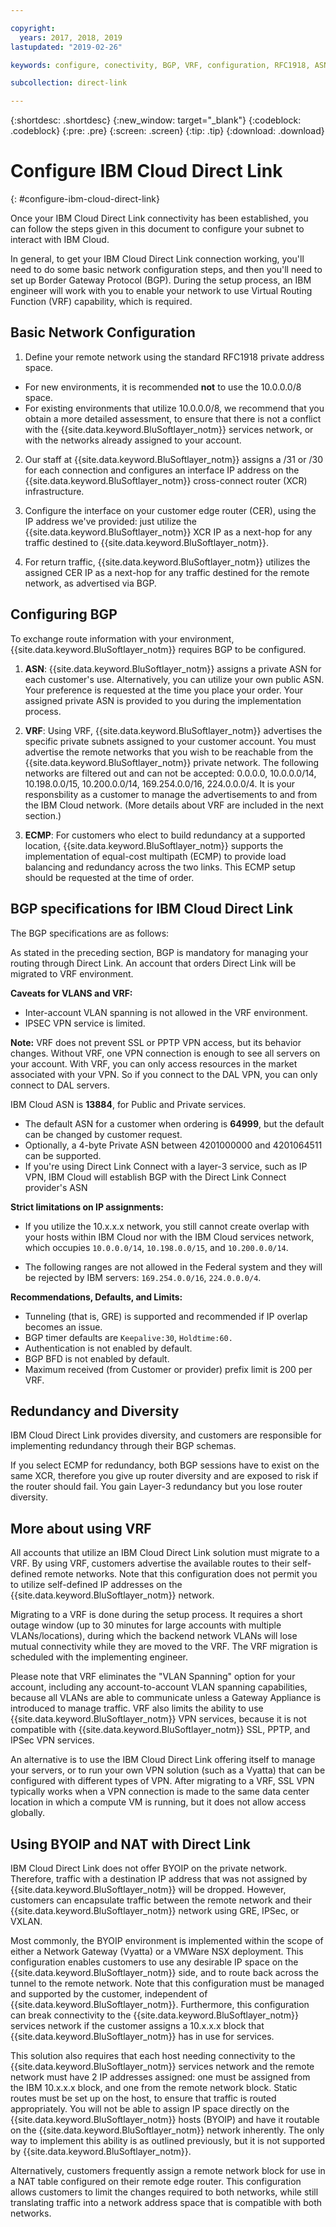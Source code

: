 ```yaml
---

copyright:
  years: 2017, 2018, 2019
lastupdated: "2019-02-26"

keywords: configure, conectivity, BGP, VRF, configuration, RFC1918, ASN, BYOIP, NAT, VLAN Spanning, 10.0.0.0/8, ECMP, redundancy, IP assignments, VMWare, Vyatta

subcollection: direct-link

---
```


{:shortdesc: .shortdesc}
{:new_window: target="_blank"}
{:codeblock: .codeblock}
{:pre: .pre}
{:screen: .screen}
{:tip: .tip}
{:download: .download}

# Configure IBM Cloud Direct Link
{: #configure-ibm-cloud-direct-link}

Once your IBM Cloud Direct Link connectivity has been established, you can follow the steps given in this document to configure your subnet to interact with IBM Cloud.

In general, to get your IBM Cloud Direct Link connection working, you'll need to do some basic network configuration steps, and then you'll need to set up Border Gateway Protocol (BGP). During the setup process, an IBM engineer will work with you to enable your network to use Virtual Routing Function (VRF) capability, which is required.

## Basic Network Configuration

1. Define your remote network using the standard RFC1918 private address space. 
 * For new environments, it is recommended **not** to use the 10.0.0.0/8 space. 
 * For existing environments that utilize 10.0.0.0/8, we recommend that you obtain a more detailed assessment, to ensure that there is not a conflict with the {{site.data.keyword.BluSoftlayer_notm}} services network, or with the networks already assigned to your account.

2. Our staff at {{site.data.keyword.BluSoftlayer_notm}} assigns a /31 or /30 for each connection and configures an interface IP address on the {{site.data.keyword.BluSoftlayer_notm}} cross-connect router (XCR) infrastructure.  

3. Configure the interface on your customer edge router (CER), using the IP address we've provided: just utilize the {{site.data.keyword.BluSoftlayer_notm}} XCR IP as a next-hop for any traffic destined to {{site.data.keyword.BluSoftlayer_notm}}. 

4. For return traffic, {{site.data.keyword.BluSoftlayer_notm}} utilizes the assigned CER IP as a next-hop for any traffic destined for the remote network, as advertised via BGP.

## Configuring BGP

To exchange route information with your environment, {{site.data.keyword.BluSoftlayer_notm}} requires BGP to be configured.  

1. **ASN**: {{site.data.keyword.BluSoftlayer_notm}} assigns a private ASN for each customer's use. Alternatively, you can utilize your own public ASN. Your preference is requested at the time you place your order. Your assigned private ASN is provided to you during the implementation process.

2. **VRF**: Using VRF, {{site.data.keyword.BluSoftlayer_notm}} advertises the specific private subnets assigned to your customer account.  You must advertise the remote networks that you wish to be reachable from the {{site.data.keyword.BluSoftlayer_notm}} private network. The following networks are filtered out and can not be accepted: 0.0.0.0, 10.0.0.0/14, 10.198.0.0/15, 10.200.0.0/14, 169.254.0.0/16, 224.0.0.0/4. It is your responsbility as a customer to manage the advertisements to and from the IBM Cloud network. (More details about VRF are included in the next section.)

3. **ECMP**: For customers who elect to build redundancy at a supported location, {{site.data.keyword.BluSoftlayer_notm}} supports the implementation of equal-cost multipath (ECMP) to provide load balancing and redundancy across the two links. This ECMP setup should be requested at the time of order.

## BGP specifications for IBM Cloud Direct Link 

The BGP specifications are as follows:

As stated in the preceding section, BGP is mandatory for managing your routing through Direct Link. An account that orders Direct Link will be migrated to VRF environment.

**Caveats for VLANS and VRF:**
 * Inter-account VLAN spanning is not allowed in the VRF environment. 
 * IPSEC VPN service is limited. 
 
**Note:** VRF does not prevent SSL or PPTP VPN access, but its behavior changes. Without VRF, one VPN connection is enough to see all servers on your account. With VRF, you can only access resources in the market associated with your VPN. So if you connect to the DAL VPN, you can only connect to DAL servers.

IBM Cloud ASN is **13884**, for Public and Private services. 
 * The default ASN for a customer when ordering is **64999**, but the default can be changed by customer request. 
 * Optionally, a 4-byte Private ASN between 4201000000 and 4201064511 can be supported.
 * If you're using Direct Link Connect with a layer-3 service, such as IP VPN, IBM Cloud will establish BGP with the Direct Link Connect provider's ASN
   
**Strict limitations on IP assignments:**
 * If you utilize the 10.x.x.x network, you still cannot create overlap with your hosts within IBM Cloud nor with the IBM Cloud services network, which occupies `10.0.0.0/14`, `10.198.0.0/15`, and `10.200.0.0/14`.  

 * The following ranges are not allowed in the Federal system and they will be rejected by IBM servers: `169.254.0.0/16`, `224.0.0.0/4`.

**Recommendations, Defaults, and Limits:**

 * Tunneling (that is, GRE) is supported and recommended if IP overlap becomes an issue.
 * BGP timer defaults are `Keepalive:30`, `Holdtime:60.`
 * Authentication is not enabled by default.
 * BGP BFD is not enabled by default.
 * Maximum received (from Customer or provider) prefix limit is 200 per VRF.

## Redundancy and Diversity

IBM Cloud Direct Link provides diversity, and customers are responsible for implementing redundancy through their BGP schemas.

If you select ECMP for redundancy, both BGP sessions have to exist on the same XCR, therefore you give up router diversity and are exposed to risk if the router should fail. You gain Layer-3 redundancy but you lose router diversity.

## More about using VRF

All accounts that utilize an IBM Cloud Direct Link solution must migrate to a VRF. By using VRF, customers advertise the available routes to their self-defined remote networks. Note that this configuration does not permit you to utilize self-defined IP addresses on the {{site.data.keyword.BluSoftlayer_notm}} network.

Migrating to a VRF is done during the setup process. It requires a short outage window (up to 30 minutes for large accounts with multiple VLANs/locations), during which the backend network VLANs will lose mutual connectivity while they are moved to the VRF. The VRF migration is scheduled with the implementing engineer.

Please note that VRF eliminates the "VLAN Spanning" option for your account, including any account-to-account VLAN spanning capabilities, because all VLANs are able to communicate unless a Gateway Appliance is introduced to manage traffic. VRF also limits the ability to use {{site.data.keyword.BluSoftlayer_notm}} VPN services, because it is not compatible with {{site.data.keyword.BluSoftlayer_notm}} SSL, PPTP, and IPSec VPN services.   

An alternative is to use the IBM Cloud Direct Link offering itself to manage your servers, or to run your own VPN solution (such as a Vyatta) that can be configured with different types of VPN. After migrating to a VRF, SSL VPN typically works when a VPN connection is made to the same data center location in which a compute VM is running, but it does not allow access globally.

## Using BYOIP and NAT with Direct Link
IBM Cloud Direct Link does not offer BYOIP on the private network. Therefore, traffic with a destination IP address that was not assigned by {{site.data.keyword.BluSoftlayer_notm}} will be dropped. However, customers can encapsulate traffic between the remote network and their {{site.data.keyword.BluSoftlayer_notm}} network using GRE, IPSec, or VXLAN.  

Most commonly, the BYOIP environment is implemented within the scope of either a Network Gateway (Vyatta) or a VMWare NSX deployment. This configuration enables customers to use any desirable IP space on the {{site.data.keyword.BluSoftlayer_notm}} side, and to route back across the tunnel to the remote network. Note that this configuration must be managed and supported by the customer, independent of {{site.data.keyword.BluSoftlayer_notm}}. Furthermore, this configuration can break connectivity to the {{site.data.keyword.BluSoftlayer_notm}} services network if the customer assigns a 10.x.x.x block that {{site.data.keyword.BluSoftlayer_notm}} has in use for services. 

This solution also requires that each host needing connectivity to the {{site.data.keyword.BluSoftlayer_notm}} services network and the remote network must have 2 IP addresses assigned: one must be assigned from the IBM 10.x.x.x block, and one from the remote network block. Static routes must be set up on the host, to ensure that traffic is routed appropriately. You will not be able to assign IP space directly on the {{site.data.keyword.BluSoftlayer_notm}} hosts (BYOIP) and have it routable on the {{site.data.keyword.BluSoftlayer_notm}} network inherently. The only way to implement this ability is as outlined previously, but it is not supported by {{site.data.keyword.BluSoftlayer_notm}}.

Alternatively, customers frequently assign a remote network block for use in a NAT table configured on their remote edge router. This configuration allows customers to limit the changes required to both networks, while still translating traffic into a network address space that is compatible with both networks.



